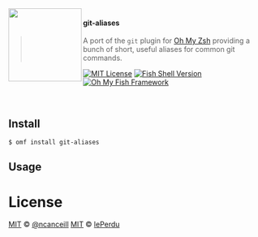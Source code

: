 <img src="https://cdn.rawgit.com/oh-my-fish/oh-my-fish/e4f1c2e0219a17e2c748b824004c8d0b38055c16/docs/logo.svg" align="left" width="144px" height="144px"/>

#### git-aliases
> A port of the `git` plugin for [Oh My Zsh](https://github.com/robbyrussell/oh-my-zsh/wiki/Plugin:git) providing a bunch of short, useful aliases for common git commands.

[![MIT License](https://img.shields.io/badge/license-MIT-007EC7.svg?style=flat-square)](/LICENSE)
[![Fish Shell Version](https://img.shields.io/badge/fish-v2.2.0-007EC7.svg?style=flat-square)](https://fishshell.com)
[![Oh My Fish Framework](https://img.shields.io/badge/Oh%20My%20Fish-Framework-007EC7.svg?style=flat-square)](https://www.github.com/oh-my-fish/oh-my-fish)

<br/>


## Install

```fish
$ omf install git-aliases
```


## Usage


# License

[MIT][mit] © [@ncanceill](https://github.com/ncanceill)
[MIT][mit] © [lePerdu][author]


[mit]:            https://opensource.org/licenses/MIT
[author]:         https://github.com/lePerdu
[contributors]:   https://github.com/leperdu/plugin-git-aliases/graphs/contributors
[omf-link]:       https://www.github.com/oh-my-fish/oh-my-fish

[license-badge]:  https://img.shields.io/badge/license-MIT-007EC7.svg?style=flat-square
